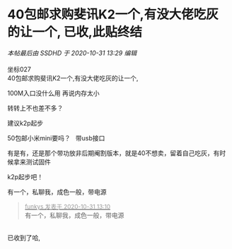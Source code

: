 # 40包邮求购斐讯K2一个,有没大佬吃灰的让一个, 已收,此贴终结


<i class="pstatus"> 本帖最后由 SSDHD 于 2020-10-31 13:29 编辑 </i><br />
<br />
坐标027<br />
40包邮求购斐讯K2一个,有没大佬吃灰的让一个,

100M入口没什么用 再说内存太小

转转上不也差不多？

建议k2p起步<img id="aimg_gBYJg" onclick="zoom(this, this.src, 0, 0, 0)" class="zoom" src="https://cdn.jsdelivr.net/gh/hishis/forum-master/public/images/patch.gif" onmouseover="img_onmouseoverfunc(this)" onload="thumbImg(this)" border="0" alt="" />

50包邮小米mini要吗？&nbsp; &nbsp;带usb接口

有是有，还是那个带功放非后期阉割版本，就是40不想卖，留着自己吃灰，有时候拿来测试固件

k2p起步吧！

有一个，私聊我，成色一般，带电源<img id="aimg_BIYC4" onclick="zoom(this, this.src, 0, 0, 0)" class="zoom" src="https://cdn.jsdelivr.net/gh/hishis/forum-master/public/images/patch.gif" onmouseover="img_onmouseoverfunc(this)" onload="thumbImg(this)" border="0" alt="" />

<div class="quote"><blockquote><font size="2"><a href="https://www.hostloc.com/forum.php?mod=redirect&amp;goto=findpost&amp;pid=9380237&amp;ptid=760538" target="_blank"><font color="#999999">funkys 发表于 2020-10-31 13:10</font></a></font><br />
有一个，私聊我，成色一般，带电源</blockquote></div><br />
已收到了哈,
